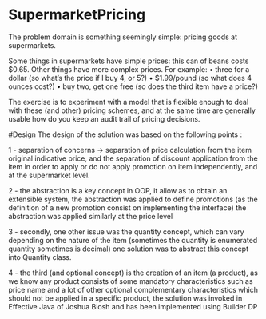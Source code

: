 # SupermarketPricing


The problem domain is something seemingly simple: pricing goods at
supermarkets.
 
Some things in supermarkets have simple prices: this can of beans
costs $0.65. Other things have more complex prices. For example:
•     three for a dollar (so what’s the price if I buy 4, or 5?)
•     $1.99/pound (so what does 4 ounces cost?)
•     buy two, get one free (so does the third item have a price?)
 
The exercise is to experiment with a model that is flexible enough
to deal with these (and other) pricing schemes, and at the same time
are generally usable how do you keep an audit trail of pricing
decisions.

#Design
The design of the solution was based on the following points :

 
1 - separation of concerns -> separation of price calculation from the item original indicative price,
	and the separation of discount application from the item in order to apply or do not apply promotion 
	on item independently, and at the supermarket level.

2 - the abstraction is a key concept in OOP, it allow as to obtain an extensible system, the abstraction
	was applied to define promotions (as the definition of a new promotion consist on implementing the interface)
	the abstraction was applied similarly at the price level 	
	
3 - secondly, one other issue was the quantity concept, which can vary depending on the nature of the item
	(sometimes the quantity is enumerated quantity sometimes is decimal) one solution was to abstract this
	concept into Quantity class.
	
4 - the third (and optional concept) is the creation of an item (a product), as we know any product consists
	of some mandatory characteristics such as price name and a lot of other optional complementary characteristics
	which should not be applied in a specific product, the solution was invoked in Effective Java of Joshua Blosh
	and has been implemented using Builder DP 
